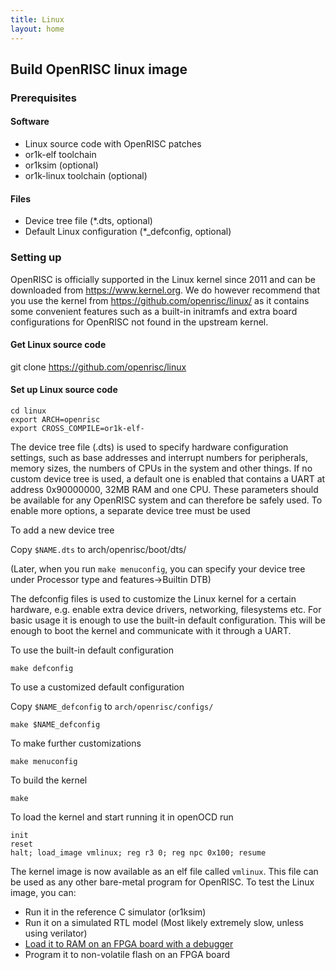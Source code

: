 ```yaml
---
title: Linux
layout: home
---
```


## Build OpenRISC linux image

### Prerequisites

#### Software

* Linux source code with OpenRISC patches
* or1k-elf toolchain
* or1ksim (optional)
* or1k-linux toolchain (optional)

#### Files
* Device tree file (*.dts, optional)
* Default Linux configuration (*_defconfig, optional)

### Setting up

OpenRISC is officially supported in the Linux kernel since 2011 and can be downloaded from https://www.kernel.org.
We do however recommend that you use the kernel from https://github.com/openrisc/linux/ as it contains some convenient
features such as a built-in initramfs and extra board configurations for OpenRISC not found in the upstream kernel.

#### Get Linux source code
git clone https://github.com/openrisc/linux

#### Set up Linux source code

    cd linux
    export ARCH=openrisc
    export CROSS_COMPILE=or1k-elf-

The device tree file (.dts) is used to specify hardware configuration settings, such as base addresses and interrupt numbers
for peripherals, memory sizes, the numbers of CPUs in the system and other things. If no custom device tree is used, a default one
is enabled that contains a UART at address 0x90000000, 32MB RAM and one CPU. These parameters should be available for any
OpenRISC system and can therefore be safely used. To enable more options, a separate device tree must be used

To add a new device tree

Copy `$NAME.dts` to arch/openrisc/boot/dts/

(Later, when you run `make menuconfig`, you can specify your device tree under Processor type and features->Builtin DTB)

The defconfig files is used to customize the Linux kernel for a certain hardware, e.g. enable
extra device drivers, networking, filesystems etc. For basic usage it is enough to use the built-in default
configuration. This will be enough to boot the kernel and communicate with it through a UART.

To use the built-in default configuration

`make defconfig`

To use a customized default configuration

Copy `$NAME_defconfig` to `arch/openrisc/configs/`

`make $NAME_defconfig`

To make further customizations

`make menuconfig`

To build the kernel

`make`

To load the kernel and start running it in openOCD run

```
init
reset
halt; load_image vmlinux; reg r3 0; reg npc 0x100; resume
```

The kernel image is now available as an elf file called `vmlinux`. This file can be used as any other bare-metal program for OpenRISC. To test the Linux image, you can:
* Run it in the reference C simulator (or1ksim)
* Run it on a simulated RTL model (Most likely extremely slow, unless using verilator)
* [Load it to RAM on an FPGA board with a debugger](Debugging.md)
* Program it to non-volatile flash on an FPGA board
